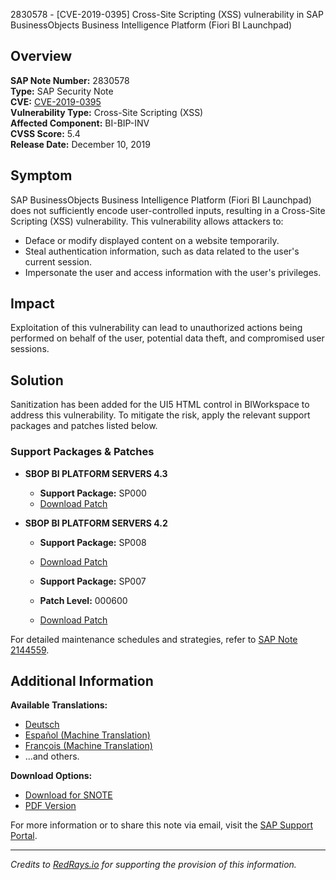 2830578 - [CVE-2019-0395] Cross-Site Scripting (XSS) vulnerability in SAP BusinessObjects Business Intelligence Platform (Fiori BI Launchpad)

## Overview

**SAP Note Number:** 2830578  
**Type:** SAP Security Note  
**CVE:** [CVE-2019-0395](https://cve.mitre.org/cgi-bin/cvename.cgi?name=CVE-2019-0395)  
**Vulnerability Type:** Cross-Site Scripting (XSS)  
**Affected Component:** BI-BIP-INV  
**CVSS Score:** 5.4  
**Release Date:** December 10, 2019

## Symptom

SAP BusinessObjects Business Intelligence Platform (Fiori BI Launchpad) does not sufficiently encode user-controlled inputs, resulting in a Cross-Site Scripting (XSS) vulnerability. This vulnerability allows attackers to:

- Deface or modify displayed content on a website temporarily.
- Steal authentication information, such as data related to the user's current session.
- Impersonate the user and access information with the user's privileges.

## Impact

Exploitation of this vulnerability can lead to unauthorized actions being performed on behalf of the user, potential data theft, and compromised user sessions.

## Solution

Sanitization has been added for the UI5 HTML control in BIWorkspace to address this vulnerability. To mitigate the risk, apply the relevant support packages and patches listed below.

### Support Packages & Patches

- **SBOP BI PLATFORM SERVERS 4.3**
  - **Support Package:** SP000
  - [Download Patch](https://me.sap.com/softwarecenter/template/products/_APP=00200682500000001943&_EVENT=DISPHIER&HEADER=Y&FUNCTIONBAR=N&EVENT=TREE&NE=NAVIGATE&ENR=73555000100200006622&V=MAINT)
  
- **SBOP BI PLATFORM SERVERS 4.2**
  - **Support Package:** SP008
  - [Download Patch](https://me.sap.com/softwarecenter/template/products/_APP=00200682500000001943&_EVENT=DISPHIER&HEADER=Y&FUNCTIONBAR=N&EVENT=TREE&NE=NAVIGATE&ENR=73555000100200001041&V=MAINT)
  
  - **Support Package:** SP007
  - **Patch Level:** 000600
  - [Download Patch](https://me.sap.com/softwarecenter/template/products/_APP=00200682500000001943&_EVENT=DISPHIER&HEADER=Y&FUNCTIONBAR=N&EVENT=TREE&NE=NAVIGATE&ENR=73555000100200001041&V=MAINT)

For detailed maintenance schedules and strategies, refer to [SAP Note 2144559](https://me.sap.com/notes/2144559).

## Additional Information

**Available Translations:**
- [Deutsch](https://me.sap.com/notes/0002830578/D)
- [Español (Machine Translation)](https://me.sap.com/notes/0002830578/S)
- [François (Machine Translation)](https://me.sap.com/notes/0002830578/F)
- ...and others.

**Download Options:**
- [Download for SNOTE](https://notesdownloads.sap.com/note/0040000002223502019)
- [PDF Version](https://userapps.support.sap.com/sap/support/sfm/notes/print/0002830578?language=en-US&token=85D4A585C38FB4E71F6B7A1F9D9D7429)

For more information or to share this note via email, visit the [SAP Support Portal](https://me.sap.com/).

---

*Credits to [RedRays.io](https://redrays.io) for supporting the provision of this information.*
